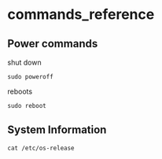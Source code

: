 # commands_reference

## Power commands

shut down

`sudo poweroff`

reboots

`sudo reboot`

## System Information

`cat /etc/os-release`
